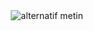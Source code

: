 <div align="center">
  <img src="https://user-images.githubusercontent.com/128307043/226186678-0b111f7f-7ff3-4c3a-88c4-dcba55dc127b.jpg" alt="alternatif metin">
</div>
